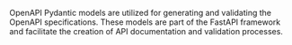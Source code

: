 OpenAPI Pydantic models are utilized for generating and validating the OpenAPI specifications. These models are part of the FastAPI framework and facilitate the creation of API documentation and validation processes.